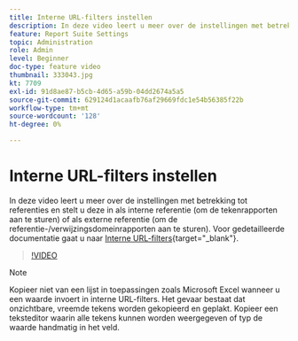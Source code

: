 ```yaml
---
title: Interne URL-filters instellen
description: In deze video leert u meer over de instellingen met betrekking tot referenties en stelt u deze in als interne referentie (om de tekenrapporten aan te sturen) of als externe referentie (om de referentie-/verwijzingsdomeinrapporten aan te sturen).
feature: Report Suite Settings
topic: Administration
role: Admin
level: Beginner
doc-type: feature video
thumbnail: 333043.jpg
kt: 7709
exl-id: 91d8ae87-b5cb-4d65-a59b-04dd2674a5a5
source-git-commit: 629124d1acaafb76af29669fdc1e54b56385f22b
workflow-type: tm+mt
source-wordcount: '128'
ht-degree: 0%

---
```


# Interne URL-filters instellen

In deze video leert u meer over de instellingen met betrekking tot referenties en stelt u deze in als interne referentie (om de tekenrapporten aan te sturen) of als externe referentie (om de referentie-/verwijzingsdomeinrapporten aan te sturen). Voor gedetailleerde documentatie gaat u naar [Interne URL-filters](https://experienceleague.adobe.com/docs/analytics/admin/admin-tools/internal-url-filter-admin.html){target="_blank"}.

>[!VIDEO](https://video.tv.adobe.com/v/333043/?quality=12&learn=on)

>[!NOTE]
>
>Kopieer niet van een lijst in toepassingen zoals Microsoft Excel wanneer u een waarde invoert in interne URL-filters. Het gevaar bestaat dat onzichtbare, vreemde tekens worden gekopieerd en geplakt. Kopieer een teksteditor waarin alle tekens kunnen worden weergegeven of typ de waarde handmatig in het veld.